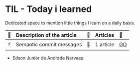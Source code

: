 # TIL - Today i learned
Dedicated space to mention little things I learn on a daily basis.


|   :pencil:                | Description of the article                    | :checkered_flag:             | Articles                   | :rocket:                   |
|:--------------------------|:----------------------------------------------|:---------------------------|:---------------------------|:---------------------------|
| :zap:                     | Semantic commit messages                      | :bookmark:                 |1 article                   |[GO](https://github.com/edsonjuniornarvaes/til/semantic-commit-messages) 

- Edson Junior de Andrade Narvaes.
